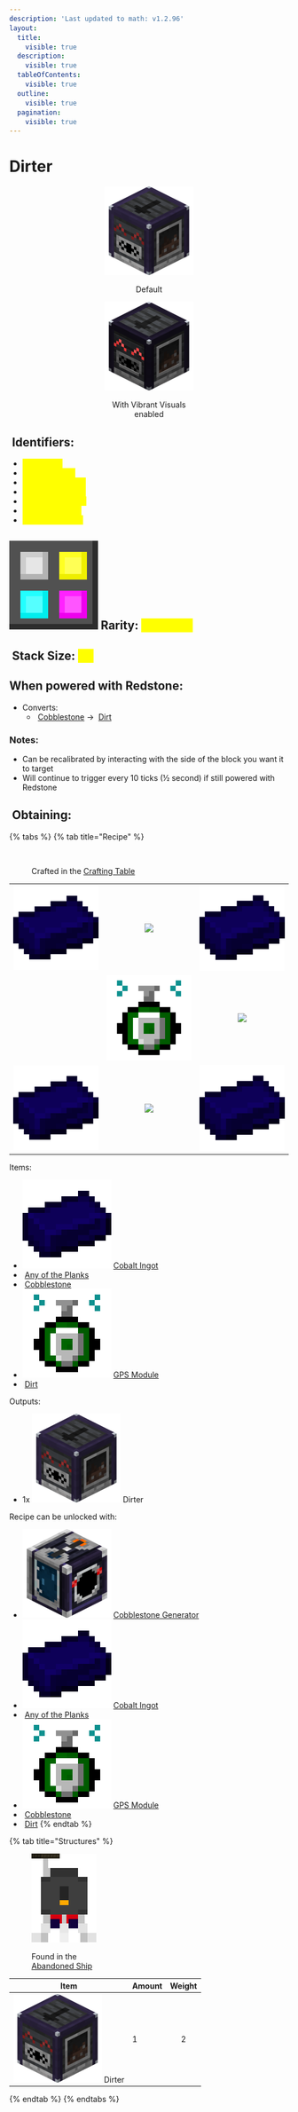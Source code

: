```yaml
---
description: 'Last updated to math: v1.2.96'
layout:
  title:
    visible: true
  description:
    visible: true
  tableOfContents:
    visible: true
  outline:
    visible: true
  pagination:
    visible: true
---
```


# Dirter

<div align="center" data-full-width="true"><figure><img src="https://github.com/ItsMePok/PFE/blob/wikiAssets/Automation/dirter.png?raw=true" alt="Dirter"><figcaption><p>Default</p></figcaption></figure> <figure><img src="https://github.com/ItsMePok/PFE/blob/wikiAssets/Automation/VVdirter.png?raw=true" alt=""><figcaption><p>With Vibrant Visuals <br>enabled</p></figcaption></figure></div>

## <img src="https://minecraft.wiki/images/Name_Tag_JE2_BE2.png?cbdc1" alt="" data-size="line"> Identifiers: <a href="#identifier" id="identifier"></a>

* <mark style="color:yellow;">poke:dirter</mark>
* <mark style="color:yellow;">poke:dirter\_up</mark>
* <mark style="color:yellow;">poke:dirter\_down</mark>
* <mark style="color:yellow;">poke:dirter\_north</mark>
* <mark style="color:yellow;">poke:dirter\_south</mark>
* <mark style="color:yellow;">poke:dirter\_east</mark>
* <mark style="color:yellow;">poke:dirter\_west</mark>

## <img src="https://github.com/ItsMePok/PFE/blob/wikiAssets/MiscIcons/Rarity.png?raw=true" alt="Rarity." data-size="line"> Rarity: <mark style="color:yellow;">Common</mark> <a href="#rarity" id="rarity"></a>

## <img src="https://minecraft.wiki/images/Light_Gray_Bundle_JE1_BE1.png?b552e" alt="" data-size="line"> Stack Size: <mark style="color:yellow;">64</mark> <a href="#stack-size" id="stack-size"></a>

## When powered with <img src="https://minecraft.wiki/images/thumb/Redstone_Dust_JE2_BE2.png/150px-Redstone_Dust_JE2_BE2.png?8cf17" alt="" data-size="line">Redstone:

* Converts:
  * <img src="https://minecraft.wiki/images/Cobblestone_JE5_BE3.png?29624" alt="" data-size="line"> [Cobblestone](https://minecraft.wiki/w/Cobblestone) -> <img src="https://minecraft.wiki/images/Dirt.png?89d72" alt="" data-size="line"> [Dirt](https://minecraft.wiki/w/Dirt)

### Notes:

* Can be recalibrated by interacting with the side of the block you want it to target
* Will continue to trigger every 10 ticks (½ second) if still powered with <img src="https://minecraft.wiki/images/thumb/Redstone_Dust_JE2_BE2.png/150px-Redstone_Dust_JE2_BE2.png?8cf17" alt="" data-size="line">Redstone

## <img src="https://minecraft.wiki/images/thumb/Crafting_Table_JE4_BE3.png/150px-Crafting_Table_JE4_BE3.png?5767f" alt="" data-size="line"> Obtaining: <a href="#obtaining" id="obtaining"></a>

{% tabs %}
{% tab title="Recipe" %}
<figure><img src="https://minecraft.wiki/images/thumb/Crafting_Table_JE4_BE3.png/150px-Crafting_Table_JE4_BE3.png?5767f" alt=""><figcaption><p>Crafted in the <a href="https://minecraft.wiki/w/Crafting_Table">Crafting Table</a></p></figcaption></figure>

|                                                                                                     |                                                                                       |                                                                                         |
| :-------------------------------------------------------------------------------------------------: | :-----------------------------------------------------------------------------------: | :-------------------------------------------------------------------------------------: |
|       ![](https://github.com/ItsMePok/PFE/blob/wikiAssets/wikiMain/cobalt_ingot.png?raw=true)       |                ![](https://minecraft.wiki/images/Oak_Planks.png?d9efa)                | ![](https://github.com/ItsMePok/PFE/blob/wikiAssets/wikiMain/cobalt_ingot.png?raw=true) |
| <img src="https://minecraft.wiki/images/Cobblestone_JE5_BE3.png?29624" alt="" data-size="original"> | ![](https://github.com/ItsMePok/PFE/blob/wikiAssets/wikiMain/gps_module.png?raw=true) |                    ![](https://minecraft.wiki/images/Dirt.png?89d72)                    |
|       ![](https://github.com/ItsMePok/PFE/blob/wikiAssets/wikiMain/cobalt_ingot.png?raw=true)       |                ![](https://minecraft.wiki/images/Oak_Planks.png?d9efa)                | ![](https://github.com/ItsMePok/PFE/blob/wikiAssets/wikiMain/cobalt_ingot.png?raw=true) |



Items:

* <img src="https://github.com/ItsMePok/PFE/blob/wikiAssets/wikiMain/cobalt_ingot.png?raw=true" alt="" data-size="line"> [Cobalt Ingot](../../items/ingots/cobalt-ingot.md)
* <img src="https://minecraft.wiki/images/Oak_Planks.png?d9efa" alt="" data-size="line"> [Any of the Planks](https://minecraft.wiki/w/Planks)
* <img src="https://minecraft.wiki/images/Cobblestone_JE5_BE3.png?29624" alt="" data-size="line"> [Cobblestone](https://minecraft.wiki/w/Cobblestone)
* <img src="https://github.com/ItsMePok/PFE/blob/wikiAssets/wikiMain/gps_module.png?raw=true" alt="" data-size="line"> [GPS Module](../../items/crafting-components/gps-module.md)
* <img src="https://minecraft.wiki/images/Dirt.png?89d72" alt="" data-size="line"> [Dirt](https://minecraft.wiki/w/Dirt)

Outputs:

* 1x <img src="https://github.com/ItsMePok/PFE/blob/wikiAssets/Automation/dirter.png?raw=true" alt="" data-size="line"> Dirter

Recipe can be unlocked with:

* <img src="https://github.com/ItsMePok/PFE/blob/wikiAssets/blockRenders/CobblestoneGenerator.png" alt="" data-size="line"> [Cobblestone Generator](cobblestone-generator.md)
* <img src="https://github.com/ItsMePok/PFE/blob/wikiAssets/wikiMain/cobalt_ingot.png?raw=true" alt="" data-size="line"> [Cobalt Ingot](../../items/ingots/cobalt-ingot.md)
* <img src="https://minecraft.wiki/images/Oak_Planks.png?d9efa" alt="" data-size="line"> [Any of the Planks](https://minecraft.wiki/w/Planks)
* <img src="https://github.com/ItsMePok/PFE/blob/wikiAssets/wikiMain/gps_module.png?raw=true" alt="" data-size="line"> [GPS Module](../../items/crafting-components/gps-module.md)
* <img src="https://minecraft.wiki/images/Cobblestone_JE5_BE3.png?29624" alt="" data-size="line"> [Cobblestone](https://minecraft.wiki/w/Cobblestone)
* <img src="https://minecraft.wiki/images/Dirt.png?89d72" alt="" data-size="line"> [Dirt](https://minecraft.wiki/w/Dirt)
{% endtab %}

{% tab title="Structures" %}
<figure><img src="https://github.com/ItsMePok/PFE/blob/wikiAssets/structures-pixel/AbandonedShip.png?raw=true" alt=""><figcaption><p>Found in the<br><a href="../../sturctures/abandoned-ship.md">Abandoned Ship</a></p></figcaption></figure>

| Item                                                                                                                      | Amount | Weight |
| ------------------------------------------------------------------------------------------------------------------------- | ------ | :----: |
| <img src="https://github.com/ItsMePok/PFE/blob/wikiAssets/Automation/dirter.png?raw=true" alt="" data-size="line"> Dirter | 1      |    2   |
{% endtab %}
{% endtabs %}

